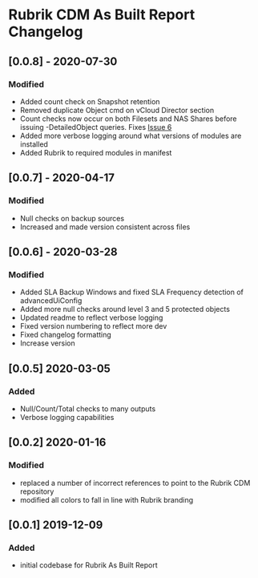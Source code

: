 # Rubrik CDM As Built Report Changelog

## [0.0.8] - 2020-07-30

### Modified

* Added count check on Snapshot retention
* Removed duplicate Object cmd on vCloud Director section
* Count checks now occur on both Filesets and NAS Shares before issuing -DetailedObject queries. Fixes [Issue 6](https://github.com/AsBuiltReport/AsBuiltReport.Rubrik.CDM/issues/6)
* Added more verbose logging around what versions of modules are installed
* Added Rubrik to required modules in manifest

## [0.0.7] - 2020-04-17

### Modified

* Null checks on backup sources
* Increased and made version consistent across files

## [0.0.6] - 2020-03-28

### Modified

* Added SLA Backup Windows and fixed SLA Frequency detection of advancedUiConfig
* Added more null checks around level 3 and 5 protected objects
* Updated readme to reflect verbose logging
* Fixed version numbering to reflect more dev
* Fixed changelog formatting
* Increase version

## [0.0.5] 2020-03-05

### Added

* Null/Count/Total checks to many outputs
* Verbose logging capabilities

## [0.0.2] 2020-01-16

### Modified

* replaced a number of incorrect references to point to the Rubrik CDM repository
* modified all colors to fall in line with Rubrik branding

## [0.0.1] 2019-12-09

### Added

* initial codebase for Rubrik As Built Report
